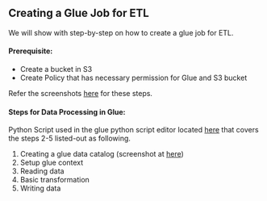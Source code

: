 ## Creating a Glue Job for ETL

We will show with step-by-step on how to create a glue job for ETL. 

#### Prerequisite:
- Create a bucket in S3
- Create Policy that has necessary permission for Glue and S3 bucket

Refer the screenshots [here](./glue_create_job.md) for these steps.

#### Steps for Data Processing in Glue:

Python Script used in the glue python script editor located [here](./glue_job_google_scholar.py)
that covers the steps 2-5 listed-out as following.

  1. Creating a glue data catalog (screenshot at [here](./glue_create_job.md))
  2. Setup glue context
  3. Reading data
  4. Basic transformation
  5. Writing data

